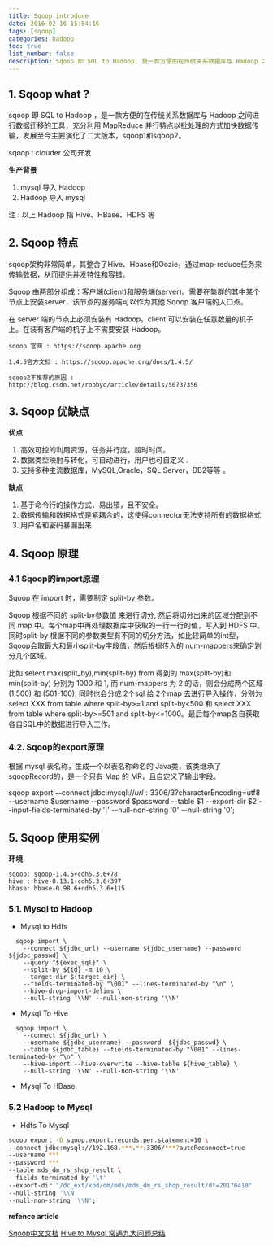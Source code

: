 ```yaml
---
title: Sqoop introduce
date: 2016-02-16 15:54:16
tags: [sqoop]
categories: hadoop
toc: true
list_number: false
description: Sqoop 即 SQL to Hadoop, 是一款方便的在传统关系数据库与 Hadoop 之间进行数据迁移的工具，充分利用 MapReduce 并行特点以批处理的方式加快数据传输.
---
```


## 1. Sqoop what ?

sqoop 即 SQL to Hadoop ，是一款方便的在传统关系数据库与 Hadoop 之间进行数据迁移的工具，充分利用 MapReduce 并行特点以批处理的方式加快数据传输，发展至今主要演化了二大版本，sqoop1和sqoop2。 

sqoop : clouder 公司开发

**生产背景**

 1. mysql  导入 Hadoop 
 2. Hadoop 导入 mysql

注 : 以上 Hadoop 指 Hive、HBase、HDFS 等

## 2. Sqoop 特点

sqoop架构非常简单，其整合了Hive、Hbase和Oozie，通过map-reduce任务来传输数据，从而提供并发特性和容错。

   Sqoop 由两部分组成：客户端(client)和服务端(server)。需要在集群的其中某个节点上安装server，该节点的服务端可以作为其他 Sqoop 客户端的入口点。
    
   在 server 端的节点上必须安装有 Hadoop。client 可以安装在任意数量的机子上。在装有客户端的机子上不需要安装 Hadoop。

```
sqoop 官网 : https://sqoop.apache.org

1.4.5官方文档 : https://sqoop.apache.org/docs/1.4.5/

sqoop2不推荐的原因 : http://blog.csdn.net/robbyo/article/details/50737356
```
    
## 3. Sqoop 优缺点

**优点**

 1. 高效可控的利用资源，任务并行度，超时时间。
 2. 数据类型映射与转化，可自动进行，用户也可自定义 .
 3. 支持多种主流数据库，MySQL,Oracle，SQL Server，DB2等等 。

**缺点**
 1. 基于命令行的操作方式，易出错，且不安全。
 2. 数据传输和数据格式是紧耦合的，这使得connector无法支持所有的数据格式
 3. 用户名和密码暴漏出来

## 4. Sqoop 原理

### 4.1 Sqoop的import原理

Sqoop 在 import 时，需要制定 split-by 参数。

Sqoop 根据不同的 split-by参数值 来进行切分, 然后将切分出来的区域分配到不同 map 中。每个map中再处理数据库中获取的一行一行的值，写入到 HDFS 中。同时split-by 根据不同的参数类型有不同的切分方法，如比较简单的int型，Sqoop会取最大和最小split-by字段值，然后根据传入的 num-mappers来确定划分几个区域。 

比如 select max(split_by),min(split-by) from 得到的 max(split-by)和 min(split-by) 分别为 1000 和 1, 而 num-mappers 为 2 的话，则会分成两个区域 (1,500) 和 (501-100), 同时也会分成 2个sql 给 2个map 去进行导入操作，分别为 select XXX from table where split-by>=1 and split-by<500 和 select XXX from table where split-by>=501 and split-by<=1000。最后每个map各自获取各自SQL中的数据进行导入工作。

### 4.2. Sqoop的export原理

根据 mysql 表名称，生成一个以表名称命名的 Java类，该类继承了 sqoopRecord的，是一个只有 Map 的 MR，且自定义了输出字段。
   
sqoop export --connect jdbc:mysql://$url:3306/$3?characterEncoding=utf8 --username $username --password $password --table $1 --export-dir $2 --input-fields-terminated-by '|' --null-non-string '0' --null-string '0';

## 5. Sqoop 使用实例

**环境**

```
sqoop: sqoop-1.4.5+cdh5.3.6+78
hive : hive-0.13.1+cdh5.3.6+397
hbase: hbase-0.98.6+cdh5.3.6+115
```

### 5.1. Mysql to Hadoop

 - Mysql to Hdfs

```
  sqoop import \
    --connect ${jdbc_url} --username ${jdbc_username} --password  ${jdbc_passwd} \
    --query "${exec_sql}" \
    --split-by ${id} -m 10 \
    --target-dir ${target_dir} \
    --fields-terminated-by "\001" --lines-terminated-by "\n" \
    --hive-drop-import-delims \
    --null-string '\\N' --null-non-string '\\N'
```

 - Mysql To Hive

```
  sqoop import \
    --connect ${jdbc_url} \
    --username ${jdbc_username} --password  ${jdbc_passwd} \
    --table ${jdbc_table} --fields-terminated-by "\001" --lines-terminated-by "\n" \
    --hive-import --hive-overwrite --hive-table ${hive_table} \
    --null-string '\\N' --null-non-string '\\N'
```

 - Mysql To HBase


### 5.2 Hadoop to Mysql

 - Hdfs To Mysql

```bash
sqoop export -D sqoop.export.records.per.statement=10 \
--connect jdbc:mysql://192.168.***.**:3306/***?autoReconnect=true 
--username *** 
--password *** 
--table mds_dm_rs_shop_result \
--fields-terminated-by '\t' 
--export-dir "/dc_ext/xbd/dm/mds/mds_dm_rs_shop_result/dt=20170410" 
--null-string '\\N' 
--null-non-string '\\N';
```

**refence article**

<a href="http://www.zihou.me/html/2014/01/28/9114.html">Sqoop中文文档</a> 
<a href="http://www.aboutyun.com/thread-12684-1-1.html">Hive to Mysql 常遇九大问题总结</a> 